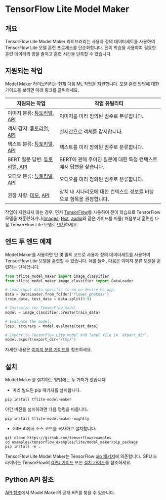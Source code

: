 # TensorFlow Lite Model Maker

## 개요

TensorFlow Lite Model Maker 라이브러리는 사용자 정의 데이터세트를 사용하여 TensorFlow Lite 모델 훈련 프로세스를 단순화합니다. 전이 학습을 사용하여 필요한 훈련 데이터의 양을 줄이고 훈련 시간을 단축할 수 있습니다.

## 지원되는 작업

Model Maker 라이브러리는 현재 다음 ML 작업을 지원합니다. 모델 훈련 방법에 대한 가이드를 보려면 아래 링크를 클릭하세요.

지원되는 작업 | 작업 유틸리티
--- | ---
이미지 분류: [튜토리얼](https://www.tensorflow.org/lite/tutorials/model_maker_image_classification), [API](https://www.tensorflow.org/lite/api_docs/python/tflite_model_maker/image_classifier) | 이미지를 미리 정의된 범주로 분류합니다.
객체 감지: [튜토리얼](https://www.tensorflow.org/lite/tutorials/model_maker_object_detection), [API](https://www.tensorflow.org/lite/api_docs/python/tflite_model_maker/object_detector) | 실시간으로 객체를 감지합니다.
텍스트 분류: [튜토리얼](https://www.tensorflow.org/lite/tutorials/model_maker_text_classification), [API](https://www.tensorflow.org/lite/api_docs/python/tflite_model_maker/text_classifier) | 텍스트를 미리 정의된 범주로 분류합니다.
BERT 질문 답변: [튜토리얼](https://www.tensorflow.org/lite/tutorials/model_maker_question_answer), [API](https://www.tensorflow.org/lite/api_docs/python/tflite_model_maker/question_answer) | BERT에 관해 주어진 질문에 대한 특정 컨텍스트에서 답변을 찾습니다.
오디오 분류: [튜토리얼](https://www.tensorflow.org/lite/tutorials/model_maker_audio_classification), [API](https://www.tensorflow.org/lite/api_docs/python/tflite_model_maker/audio_classifier) | 오디오를 미리 정의된 범주로 분류합니다.
권장 사항: [데모](https://github.com/tensorflow/examples/blob/master/tensorflow_examples/lite/model_maker/demo/recommendation_demo.py), [API](https://www.tensorflow.org/lite/api_docs/python/tflite_model_maker/recommendation) | 장치 내 시나리오에 대한 컨텍스트 정보를 바탕으로 항목을 권장합니다.

작업이 지원되지 않는 경우, 먼저 [TensorFlow](https://www.tensorflow.org/guide)를 사용하여 전이 학습으로 TensorFlow 모델을 재훈련하거나([images](https://www.tensorflow.org/tutorials/images/transfer_learning), [text](https://www.tensorflow.org/official_models/fine_tuning_bert), [audio](https://www.tensorflow.org/tutorials/audio/transfer_learning_audio)와 같은 가이드를 따름) 처음부터 훈련한 다음 TensorFlow Lite 모델로 [변환](https://www.tensorflow.org/lite/convert)하세요.

## 엔드 투 엔드 예제

Model Maker를 사용하면 단 몇 줄의 코드로 사용자 정의 데이터세트를 사용하여 TensorFlow Lite 모델을 훈련할 수 있습니다. 예를 들어, 다음은 이미지 분류 모델을 훈련하는 단계입니다.

```python
from tflite_model_maker import image_classifier
from tflite_model_maker.image_classifier import DataLoader

# Load input data specific to an on-device ML app.
data = DataLoader.from_folder('flower_photos/')
train_data, test_data = data.split(0.9)

# Customize the TensorFlow model.
model = image_classifier.create(train_data)

# Evaluate the model.
loss, accuracy = model.evaluate(test_data)

# Export to Tensorflow Lite model and label file in `export_dir`.
model.export(export_dir='/tmp/')
```

자세한 내용은 [이미지 분류 가이드](https://www.tensorflow.org/lite/tutorials/model_maker_image_classification)를 참조하세요.

## 설치

Model Maker를 설치하는 방법에는 두 가지가 있습니다.

- 미리 빌드된 pip 패키지를 설치합니다.

```shell
pip install tflite-model-maker
```

야간 버전을 설치하려면 다음 명령을 따릅니다.

```shell
pip install tflite-model-maker-nightly
```

- GitHub에서 소스 코드를 복사하고 설치합니다.

```shell
git clone https://github.com/tensorflow/examples
cd examples/tensorflow_examples/lite/model_maker/pip_package
pip install -e .
```

TensorFlow Lite Model Maker는 TensorFlow [pip 패키지](https://www.tensorflow.org/install/pip)에 의존합니다. GPU 드라이버는 TensorFlow의 [GPU 가이드](https://www.tensorflow.org/install/gpu) 또는 [설치 가이드](https://www.tensorflow.org/install)를 참조하세요.

## Python API 참조

[API 참조](https://www.tensorflow.org/lite/api_docs/python/tflite_model_maker)에서 Model Maker의 공개 API를 찾을 수 있습니다.
